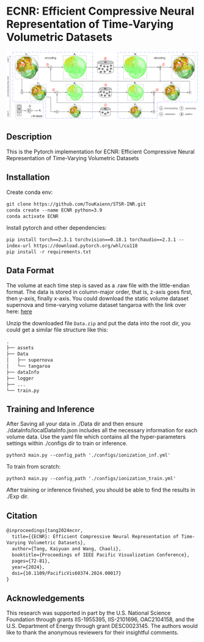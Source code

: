 # ECNR: Efficient Compressive Neural Representation of Time-Varying Volumetric Datasets
![alt text](https://github.com/TouKaienn/ECNR/blob/main/assets/ECNR-teaser.png)
## Description
This is the Pytorch implementation for ECNR: Efficient Compressive Neural Representation of Time-Varying Volumetric Datasets

## Installation
Create conda env:
```
git clone https://github.com/TouKaienn/STSR-INR.git
conda create --name ECNR python=3.9
conda activate ECNR
```
Install pytorch and other dependencies:
```
pip install torch==2.3.1 torchvision==0.18.1 torchaudio==2.3.1 --index-url https://download.pytorch.org/whl/cu118
pip install -r requirements.txt
```

## Data Format
The volume at each time step is saved as a .raw file with the little-endian format. The data is stored in column-major order, that is, z-axis goes first, then y-axis, finally x-axis. You could download the static volume dataset supernova and time-varying volume dataset tangaroa with the link over here: [here](https://drive.google.com/drive/folders/1Hy2QZppXBZKN6JGW6V21AA9btg5ZK1dh)


Unzip the downloaded file ``Data.zip`` and put the data into the root dir, you could get a similar file structure like this:
```
.
├── assets
├── Data
│   ├── supernova
│   └── tangaroa
├── dataInfo
├── logger
├── ...
└── train.py
```


## Training and Inference
After Saving all your data in ./Data dir and then ensure ./dataInfo/localDataInfo.json includes all the necessary information for each volume data. Use the yaml file which contains all the hyper-parameters settings within ./configs dir to train or inference.


```
python3 main.py --config_path './configs/ionization_inf.yml'
```

To train from scratch:
```
python3 main.py --config_path './configs/ionization_train.yml'
```

After training or inference finished, you should be able to find the results in ./Exp dir.

## Citation
```
@inproceedings{tang2024ecnr,
  title={{ECNR}: Efficient Compressive Neural Representation of Time-Varying Volumetric Datasets},
  author={Tang, Kaiyuan and Wang, Chaoli},
  booktitle={Proceedings of IEEE Pacific Visualization Conference},
  pages={72-81},
  year={2024},
  doi={10.1109/PacificVis60374.2024.00017}
}
```
## Acknowledgements
This research was supported in part by the U.S. National Science Foundation through grants IIS-1955395, IIS-2101696, OAC2104158, and the U.S. Department of Energy through grant DESC0023145. The authors would like to thank the anonymous reviewers for their insightful comments.
